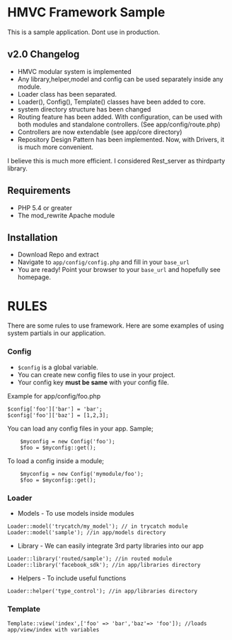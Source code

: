 # HMVC Framework Sample

This is a sample application. Dont use in production.

## v2.0 Changelog

* HMVC modular system is implemented
* Any library,helper,model and config can be used separately inside any module.
* Loader class has been separated.
* Loader(), Config(), Template() classes have been added to core.
* system directory structure has been changed
* Routing feature has been added. With configuration, can be used with both modules and standalone controllers. (See app/config/route.php)
* Controllers are now extendable (see app/core directory)
* Repository Design Pattern has been implemented. Now, with Drivers, it is much more convenient.

I believe this is much more efficient. I considered Rest_server as thirdparty library.

## Requirements

* PHP 5.4 or greater
* The mod_rewrite Apache module

## Installation

* Download Repo and extract
* Navigate to `app/config/config.php` and fill in your `base_url`
* You are ready! Point your browser to your `base_url` and hopefully see homepage.


# RULES

There are some rules to use framework. Here are some examples of using system partials in our application.

### Config

* ```$config``` is a global variable.
* You can create new config files to use in your project.
* Your config key **must be same** with your config file.

Example for app/config/foo.php
```
$config['foo']['bar'] = 'bar';
$config['foo']['baz'] = [1,2,3];
```

You can load any config files in your app. Sample;
```
    $myconfig = new Config('foo');
    $foo = $myconfig::get();

```
To load a config inside a module;
```
    $myconfig = new Config('mymodule/foo');
    $foo = $myconfig::get();
```

### Loader

* Models - To use models inside modules
```
Loader::model('trycatch/my_model'); // in trycatch module
Loader::model('sample'); //in app/models directory
```

* Library - We can easily integrate 3rd party libraries into our app
```
Loader::library('routed/sample'); //in routed module
Loader::library('facebook_sdk'); //in app/libraries directory
```


* Helpers - To include useful functions
```
Loader::helper('type_control'); //in app/libraries directory
```

### Template

```
Template::view('index',['foo' => 'bar','baz'=> 'foo']); //loads app/view/index with variables
```
